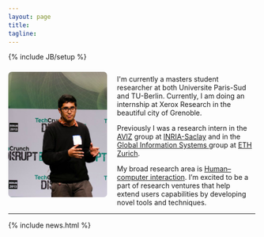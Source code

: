 ```yaml
---
layout: page
title: 
tagline: 
---
```

{% include JB/setup %}
<div>
<div style="float: left; width: 200px; margin-right: 20px; margin-top: 8px;"><img style="border-radius: 7px;" src="assets/images/me-cropped.jpg" /></div>
<div style="float: left; width: 275px;">
   <p>I'm currently a masters student researcher at both Universite Paris-Sud and TU-Berlin. Currently, I am doing an internship at Xerox Research in the beautiful city of Grenoble.</p>


   <p>Previously I was a research intern in the <a href="http://www.aviz.fr">AVIZ</a> group at  <a href="http://www.inria.fr/centre/saclay">INRIA-Saclay</a> and in the <a href="http://www.globis.ethz.ch/research/index">Global Information Systems </a> group at <a href="https://www.ethz.ch/en.html">ETH Zurich</a>.</p> <p> My broad research area is <a href="http://en.wikipedia.org/wiki/Human%E2%80%93computer_interaction">Human–computer interaction</a>. I’m excited to be a part of research ventures that help extend users capabilities by developing novel tools and techniques.</p>
</div>
              
</div>
<hr style="width: 500px"/>
{% include news.html %}
